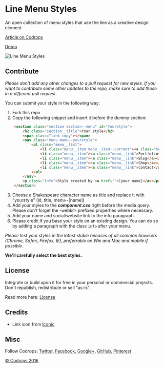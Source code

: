 # Line Menu Styles

An open collection of menu styles that use the line as a creative design element.

[Article on Codrops](http://tympanus.net/codrops/?p=25842)

[Demo](http://tympanus.net/Development/LineMenuStyles/)

![Line Menu Styles](http://tympanus.net/codrops/wp-content/uploads/2016/01/menustyle.gif)

## Contribute

_Please don't add any other changes to a pull request for new styles. If you want to contribute some other updates to the repo, make sure to add those in a different pull request._

You can submit your style in the following way:
1. Fork this repo
2. Copy the following snippet and insert it before the dummy section:
```html
	<section class="section section--menu" id="Yourstyle">
		<h2 class="section__title">Your style</h2>
		<span class="link-copy"></span>
		<nav class="menu menu--yourstyle">
			<ul class="menu__list">
				<li class="menu__item menu__item--current"><a class="menu__link">Home</a></li>
				<li class="menu__item"><a class="menu__link">Portfolio</a></li>
				<li class="menu__item"><a class="menu__link">Blog</a></li>
				<li class="menu__item"><a class="menu__link">Shop</a></li>
				<li class="menu__item"><a class="menu__link">Contact</a></li>
			</ul>
		</nav>
		<p class="info">Style created by <a href="">[your name]</a></p>
	</section>
```
3. Choose a Shakespeare character name as title and replace it with "yourstyle" (id, title, menu--[name])
4. Add your styles to the ___component.css___ right before the media query. Please don't forget the -webkit- prefixed properties where necessary.
5. Add your name and social/website link to the info paragraph.
6. Please credit if you base your style on an existing design. You can do so by adding a paragraph with the class `info` after your menu.

_Please test your styles in the latest stable releases of all common browsers (Chrome, Safari, Firefox, IE), preferrable on Win and Mac and mobile if possible._

__We'll carefully select the best styles.__

## License

Integrate or build upon it for free in your personal or commercial projects. Don't republish, redistribute or sell "as-is".

Read more here: [License](http://tympanus.net/codrops/licensing/)

## Credits

- Link icon from [Iconic](https://github.com/iconic/open-iconic)

## Misc

Follow Codrops: [Twitter](http://www.twitter.com/codrops), [Facebook](http://www.facebook.com/pages/Codrops/159107397912), [Google+](https://plus.google.com/101095823814290637419), [GitHub](https://github.com/codrops), [Pinterest](http://www.pinterest.com/codrops/)

[© Codrops 2016](http://www.codrops.com)





